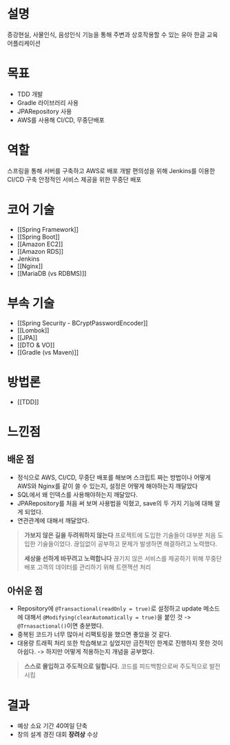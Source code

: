 # 설명
증강현실, 사물인식, 음성인식 기능을 통해 주변과 상호작용할 수 있는 유아 한글 교육 어플리케이션

# 목표
- TDD 개발
- Gradle 라이브러리 사용
- JPARepository 사용
- AWS를 사용해 CI/CD, 무중단배포

# 역할
스프링을 통해 서버를 구축하고 AWS로 배포
개발 편의성을 위해 Jenkins를 이용한 CI/CD 구축
안정적인 서비스 제공을 위한 무중단 배포

# 코어 기술
- [[Spring Framework]]
- [[Spring Boot]]
- [[Amazon EC2]]
- [[Amazon RDS]]
- Jenkins
- [[Nginx]]
- [[MariaDB (vs RDBMS)]]

# 부속 기술
- [[Spring Security - BCryptPasswordEncoder]]
- [[Lombok]]
- [[JPA]]
- [[DTO & VO]]
- [[Gradle (vs Maven)]]

# 방법론
- [[TDD]]

# 느낀점
## 배운 점
- 정식으로 AWS, CI/CD, 무중단 배포를 해보며 스크립트 짜는 방법이나 어떻게 AWS와 Nginx를 같이 쓸 수 있는지, 설정은 어떻게 해야하는지 깨달았다
- SQL에서 왜 인덱스를 사용해야하는지 깨달았다.
- JPARepository를 처음 써 보며 사용법을 익혔고, save의 두 가지 기능에 대해 알게 되었다.
- 연관관계에 대해서 깨달았다.

> **가보지 않은 길을 두려워하지 않는다**
> 프로젝트에 도입한 기술들이 대부분 처음 도입한 기술들이었다.
> 끊임없이 공부하고 문제가 발생하면 해결하려고 노력했다.
>
> **세상을 선하게 바꾸려고 노력합니다**
> 끊기지 않은 서비스를 제공하기 위해 무중단배포
> 고객의 데이터를 관리하기 위해 트랜잭션 처리

## 아쉬운 점
- Repository에 `@Transactional(readOnly = true)`로 설정하고 update 메소드에 대해서 `@Modifying(clearAutomatically = true)`을 붙인 것
	-> `@Trnasactional()`이면 충분했다.
- 중복된 코드가 너무 많아서 리팩토링을 했으면 좋았을 것 같다.
- 대용량 트래픽 처리 또한 학습해보고 싶었지만 금전적인 한계로 진행하지 못한 것이 아쉽다.
	-> 하지만 어떻게 적용하는지 개념을 공부했다.

> **스스로 몰입하고 주도적으로 일합니다.**
> 코드를 피드백함으로써 주도적으로 발전시킴

# 결과
- 예상 소요 기간 40여일 단축
- 창의 설계 경진 대회 **장려상** 수상